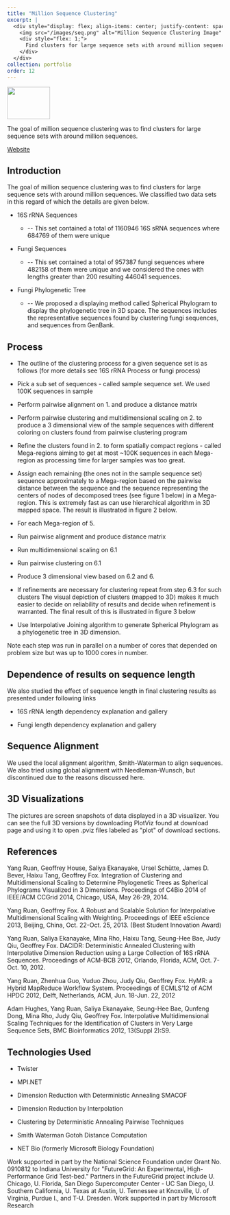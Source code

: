 ```yaml
---
title: "Million Sequence Clustering"
excerpt: |
  <div style="display: flex; align-items: center; justify-content: space-between;">
    <img src="/images/seq.png" alt="Million Sequence Clustering Image" style="width: 100px; height: 75px; margin-right: 20px; flex-shrink: 0;">
    <div style="flex: 1;">
      Find clusters for large sequence sets with around million sequences
    </div>
  </div>
collection: portfolio
order: 12
---
```



<img src='/images/seq.png' width='100' height='75'>

The goal of million sequence clustering was to find clusters for large sequence sets with around million sequences.

[Website](http://salsahpc.indiana.edu/millionseq/)

## Introduction

The goal of million sequence clustering was to find clusters for large sequence sets with around million sequences. We classified two data sets in this regard of which the details are given below.

* 16S rRNA Sequences
    * -- This set contained a total of 1160946 16S sRNA sequences where 684769 of them were unique

* Fungi Sequences

    * -- This set contained a total of 957387 fungi sequences where 482158 of them were unique and we considered the ones with lengths greater than 200 resulting 446041 sequences.

* Fungi Phylogenetic Tree

    * -- We proposed a displaying method called Spherical Phylogram to display the phylogenetic tree in 3D space. The sequences includes the representative sequences found by clustering fungi sequences, and sequences from GenBank.


## Process

* The outline of the clustering process for a given sequence set is as follows (for more details see 16S rRNA Process or fungi process)

* Pick a sub set of sequences - called sample sequence set. We used 100K sequences in sample

* Perform pairwise alignment on 1. and produce a distance matrix

* Perform pairwise clustering and multidimensional scaling on 2. to produce a 3 dimensional view of the sample sequences with different coloring on clusters found from pairwise clustering program

* Refine the clusters found in 2. to form spatially compact regions - called Mega-regions aiming to get at most ~100K sequences in each Mega-region as processing time for larger samples was too great.

* Assign each remaining (the ones not in the sample sequence set) sequence approximately to a Mega-region based on the pairwise distance between the sequence and the sequence representing the centers of nodes of decomposed trees (see figure 1 below) in a Mega-region. This is extremely fast as can use hierarchical algorithm in 3D mapped space. The result is illustrated in figure 2 below.

* For each Mega-region of 5.

* Run pairwise alignment and produce distance matrix

* Run multidimensional scaling on 6.1

* Run pairwise clustering on 6.1

* Produce 3 dimensional view based on 6.2 and 6.

* If refinements are necessary for clustering repeat from step 6.3 for such clusters The visual depiction of clusters (mapped to 3D) makes it much easier to decide on reliability of results and decide when refinement is warranted. The final result of this is illustrated in figure 3 below

* Use Interpolative Joining algorithm to generate Spherical Phylogram as a phylogenetic tree in 3D dimension.

Note each step was run in parallel on a number of cores that depended on problem size but was up to 1000 cores in number.

## Dependence of results on sequence length

We also studied the effect of sequence length in final clustering results as presented under following links

* 16S rRNA length dependency explanation and gallery

* Fungi length dependency explanation and gallery

## Sequence Alignment

We used the local alignment algorithm, Smith-Waterman to align sequences. We also tried using global alignment with Needleman-Wunsch, but discontinued due to the reasons discussed here.

## 3D Visualizations

The pictures are screen snapshots of data displayed in a 3D visualizer. You can see the full 3D versions by downloading PlotViz found at download page and using it to open .pviz files labeled as "plot" of download sections.

## References

Yang Ruan, Geoffrey House, Saliya Ekanayake, Ursel Schütte, James D. Bever, Haixu Tang, Geoffrey Fox. Integration of Clustering and Multidimensional Scaling to Determine Phylogenetic Trees as Spherical Phylograms Visualized in 3 Dimensions. Proceedings of C4Bio 2014 of IEEE/ACM CCGrid 2014, Chicago, USA, May 26-29, 2014.


Yang Ruan, Geoffrey Fox. A Robust and Scalable Solution for Interpolative Multidimensional Scaling with Weighting. Proceedings of IEEE eScience 2013, Beijing, China, Oct. 22-Oct. 25, 2013. (Best Student Innovation Award)


Yang Ruan, Saliya Ekanayake, Mina Rho, Haixu Tang, Seung-Hee Bae, Judy Qiu, Geoffrey Fox. DACIDR: Deterministic Annealed Clustering with Interpolative Dimension Reduction using a Large Collection of 16S rRNA Sequences. Proceedings of ACM-BCB 2012, Orlando, Florida, ACM, Oct. 7-Oct. 10, 2012.


Yang Ruan, Zhenhua Guo, Yuduo Zhou, Judy Qiu, Geoffrey Fox. HyMR: a Hybrid MapReduce Workflow System. Proceedings of ECMLS’12 of ACM HPDC 2012, Delft, Netherlands, ACM, Jun. 18-Jun. 22, 2012


Adam Hughes, Yang Ruan, Saliya Ekanayake, Seung-Hee Bae, Qunfeng Dong, Mina Rho, Judy Qiu, Geoffrey Fox. Interpolative Multidimensional Scaling Techniques for the Identification of Clusters in Very Large Sequence Sets, BMC Bioinformatics 2012, 13(Suppl 2):S9.

## Technologies Used

* Twister

* MPI.NET

* Dimension Reduction with Deterministic Annealing SMACOF

* Dimension Reduction by Interpolation

* Clustering by Deterministic Annealing Pairwise Techniques

* Smith Waterman Gotoh Distance Computation

* NET Bio (formerly Microsoft Biology Foundation)


Work supported in part by the National Science Foundation under Grant No. 0910812 to Indiana University for "FutureGrid: An Experimental, High-Performance Grid Test-bed." Partners in the FutureGrid project include U. Chicago, U. Florida, San Diego Supercomputer Center - UC San Diego, U. Southern California, U. Texas at Austin, U. Tennessee at Knoxville, U. of Virginia, Purdue I., and T-U. Dresden. Work supported in part by Microsoft Research